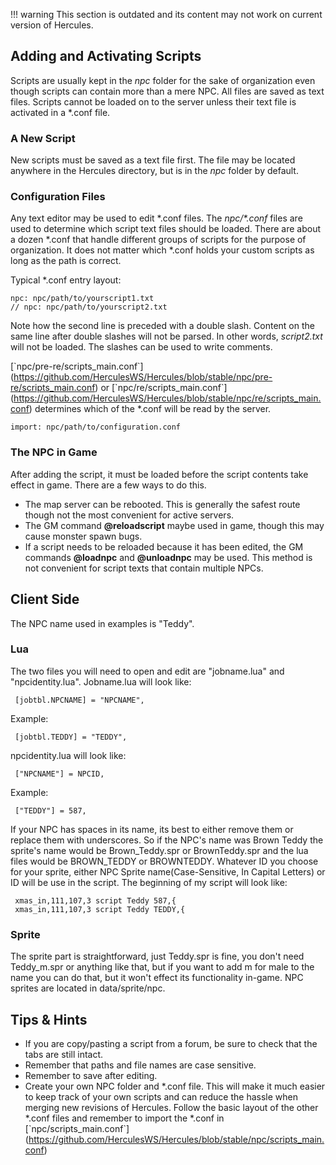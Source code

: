 !!! warning
    This section is outdated and its content may not work on current version of Hercules.

## Adding and Activating Scripts

Scripts are usually kept in the *npc* folder for the sake of organization even though scripts can contain more than a
mere NPC. All files are saved as text files. Scripts cannot be loaded on to the server unless their text file is
activated in a \*.conf file.

### A New Script

New scripts must be saved as a text file first. The file may be located anywhere in the Hercules directory, but is in
the *npc* folder by default.

### Configuration Files

Any text editor may be used to edit \*.conf files. The *npc/\*.conf* files are used to determine which script text files
should be loaded. There are about a dozen \*.conf that handle different groups of scripts for the purpose of
organization. It does not matter which \*.conf holds your custom scripts as long as the path is correct.

Typical \*.conf entry layout:

`npc: npc/path/to/yourscript1.txt`  
`// npc: npc/path/to/yourscript2.txt`

Note how the second line is preceded with a double slash. Content on the same line after double slashes will not be
parsed. In other words, *script2.txt* will not be loaded. The slashes can be used to write comments.

\[\`npc/pre-re/scripts_main.conf\`\](https://github.com/HerculesWS/Hercules/blob/stable/npc/pre-re/scripts_main.conf) or
\[\`npc/re/scripts_main.conf\`\](https://github.com/HerculesWS/Hercules/blob/stable/npc/re/scripts_main.conf) determines
which of the \*.conf will be read by the server.

`import: npc/path/to/configuration.conf`

### The NPC in Game

After adding the script, it must be loaded before the script contents take effect in game. There are a few ways to do
this.

- The map server can be rebooted. This is generally the safest route though not the most convenient for active servers.
- The GM command **@reloadscript** maybe used in game, though this may cause monster spawn bugs.
- If a script needs to be reloaded because it has been edited, the GM commands **@loadnpc** and **@unloadnpc** may be
  used. This method is not convenient for script texts that contain multiple NPCs.

## Client Side

The NPC name used in examples is "Teddy".

### Lua

The two files you will need to open and edit are "jobname.lua" and "npcidentity.lua". Jobname.lua will look like:

` [jobtbl.NPCNAME] = "NPCNAME",`

Example:

` [jobtbl.TEDDY] = "TEDDY",`

npcidentity.lua will look like:

` ["NPCNAME"] = NPCID,`

Example:

` ["TEDDY"] = 587,`

If your NPC has spaces in its name, its best to either remove them or replace them with underscores. So if the NPC's
name was Brown Teddy the sprite's name would be Brown_Teddy.spr or BrownTeddy.spr and the lua files would be BROWN_TEDDY
or BROWNTEDDY. Whatever ID you choose for your sprite, either NPC Sprite name(Case-Sensitive, In Capital Letters) or ID
will be use in the script. The beginning of my script will look like:

` xmas_in,111,107,3 script Teddy 587,{`  
` xmas_in,111,107,3 script Teddy TEDDY,{`

### Sprite

The sprite part is straightforward, just Teddy.spr is fine, you don't need Teddy_m.spr or anything like that, but if you
want to add m for male to the name you can do that, but it won't effect its functionality in-game. NPC sprites are
located in data/sprite/npc.

## Tips & Hints

- If you are copy/pasting a script from a forum, be sure to check that the tabs are still intact.
- Remember that paths and file names are case sensitive.
- Remember to save after editing.
- Create your own NPC folder and \*.conf file. This will make it much easier to keep track of your own scripts and can
  reduce the hassle when merging new revisions of Hercules. Follow the basic layout of the other \*.conf files and
  remember to import the \*.conf in
  \[\`npc/scripts_main.conf\`\](https://github.com/HerculesWS/Hercules/blob/stable/npc/scripts_main.conf)
